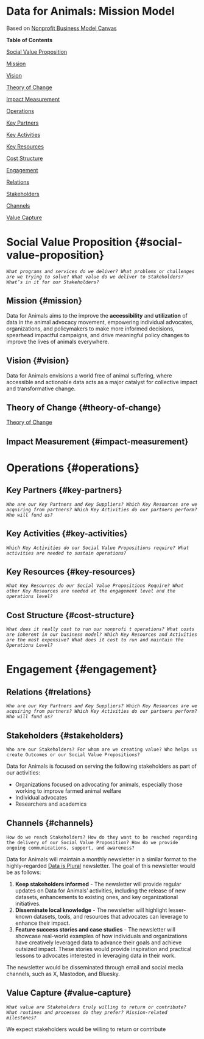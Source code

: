 # **Data for Animals: Mission Model**

Based on [Nonprofit Business Model Canvas](./assets/nonprofit-business-model-canvas.pdf)

**Table of Contents**

[Social Value Proposition](#social-value-proposition)

[Mission](#mission)

[Vision](#vision)

[Theory of Change](#theory-of-change)

[Impact Measurement](#impact-measurement)

[Operations](#operations)

[Key Partners](#key-partners)

[Key Activities](#key-activities)

[Key Resources](#key-resources)

[Cost Structure](#cost-structure)

[Engagement](#engagement)

[Relations](#relations)

[Stakeholders](#stakeholders)

[Channels](#channels)

[Value Capture](#value-capture)

# 

# **Social Value Proposition** {#social-value-proposition}

*`What programs and services do we deliver? What problems or challenges are we trying to solve? What value do we deliver to Stakeholders? What’s in it for our Stakeholders?`*

## **Mission** {#mission}

Data for Animals aims to the improve the **accessibility** and **utilization** of data in the animal advocacy movement, empowering individual advocates, organizations, and policymakers to make more informed decisions, spearhead impactful campaigns, and drive meaningful policy changes to improve the lives of animals everywhere.

## **Vision** {#vision}

Data for Animals envisions a world free of animal suffering, where accessible and actionable data acts as a major catalyst for collective impact and transformative change.

## **Theory of Change** {#theory-of-change}
[Theory of Change](./assets/theory-of-change.drawio)

## **Impact Measurement** {#impact-measurement}

# **Operations** {#operations}

## **Key Partners** {#key-partners}

*`Who are our Key Partners and Key Suppliers? Which Key Resources are we acquiring from partners? Which Key Activities do our partners perform? Who will fund us?`*

## **Key Activities** {#key-activities}

*`Which Key Activities do our Social Value Propositions require? What activities are needed to sustain operations?`*

## **Key Resources** {#key-resources}

*`What Key Resources do our Social Value Propositions Require? What other Key Resources are needed at the engagement level and the operations level?`*

## **Cost Structure** {#cost-structure}

*`What does it really cost to run our nonprofi t operations? What costs are inherent in our business model? Which Key Resources and Activities are the most expensive? What does it cost to run and maintain the Operations Level?`*

# **Engagement** {#engagement}

## **Relations** {#relations}

*`Who are our Key Partners and Key Suppliers? Which Key Resources are we acquiring from partners? Which Key Activities do our partners perform? Who will fund us?`*

## **Stakeholders** {#stakeholders}

`Who are our Stakeholders? For whom are we creating value? Who helps us create Outcomes or our Social Value Propositions?`

Data for Animals is focused on serving the following stakeholders as part of our activities:

* Organizations focused on advocating for animals, especially those working to improve farmed animal welfare  
* Individual advocates  
* Researchers and academics

## **Channels** {#channels}

`How do we reach Stakeholders? How do they want to be reached regarding the delivery of our Social Value Proposition? How do we provide ongoing communications, support, and awareness?`

Data for Animals will maintain a monthly newsletter in a similar format to the highly-regarded [Data is Plural](https://www.data-is-plural.com/) newsletter. The goal of this newsletter would be as follows:

1. **Keep stakeholders informed** \- The newsletter will provide regular updates on Data for Animals’ activities, including the release of new datasets, enhancements to existing ones, and key organizational initiatives.  
2. **Disseminate local knowledge** \- The newsletter will highlight lesser-known datasets, tools, and resources that advocates can leverage to enhance their impact.  
3. **Feature success stories and case studies** \- The newsletter will showcase real-world examples of how individuals and organizations have creatively leveraged data to advance their goals and achieve outsized impact. These stories would provide inspiration and practical lessons to advocates interested in leveraging data in their work.

The newsletter would be disseminated through email and social media channels, such as X, Mastodon, and Bluesky.

## **Value Capture** {#value-capture}

*`What value are Stakeholders truly willing to return or contribute? What routines and processes do they prefer? Mission-related milestones?`*

We expect stakeholders would be willing to return or contribute 
